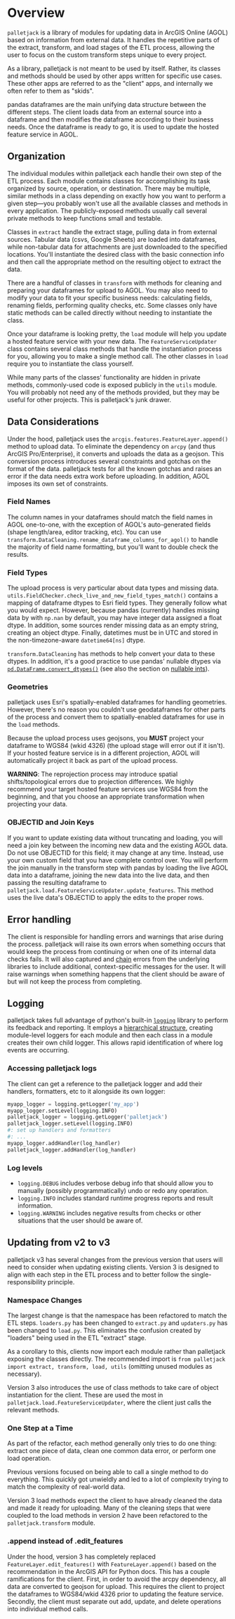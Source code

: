 # Overview

`palletjack` is a library of modules for updating data in ArcGIS Online (AGOL) based on information from external data. It handles the repetitive parts of the extract, transform, and load stages of the ETL process, allowing the user to focus on the custom transform steps unique to every project.

As a library, palletjack is not meant to be used by itself. Rather, its classes and methods should be used by other apps written for specific use cases. These other apps are referred to as the "client" apps, and internally we often refer to them as "skids".

pandas dataframes are the main unifying data structure between the different steps. The client loads data from an external source into a dataframe and then modifies the dataframe according to their business needs. Once the dataframe is ready to go, it is used to update the hosted feature service in AGOL.

## Organization

The individual modules within palletjack each handle their own step of the ETL process. Each module contains classes for accomplishing its task organized by source, operation, or destination. There may be multiple, similar methods in a class depending on exactly how you want to perform a given step—you probably won't use all the available classes and methods in every application. The publicly-exposed methods usually call several private methods to keep functions small and testable.

Classes in `extract` handle the extract stage, pulling data in from external sources. Tabular data (csvs, Google Sheets) are loaded into dataframes, while non-tabular data for attachments are just downloaded to the specified locations. You'll instantiate the desired class with the basic connection info and then call the appropriate method on the resulting object to extract the data.

There are a handful of classes in `transform` with methods for cleaning and preparing your dataframes for upload to AGOL. You may also need to modify your data to fit your specific business needs: calculating fields, renaming fields, performing quality checks, etc. Some classes only have static methods can be called directly without needing to instantiate the class.

Once your dataframe is looking pretty, the `load` module will help you update a hosted feature service with your new data. The `FeatureServiceUpdater` class contains several class methods that handle the instantiation process for you, allowing you to make a single method call. The other classes in `load` require you to instantiate the class yourself.

While many parts of the classes' functionality are hidden in private methods, commonly-used code is exposed publicly in the `utils` module. You will probably not need any of the methods provided, but they may be useful for other projects. This is palletjack's junk drawer.

## Data Considerations

Under the hood, palletjack uses the `arcgis.features.FeatureLayer.append()` method to upload data. To eliminate the dependency on `arcpy` (and thus ArcGIS Pro/Enterprise), it converts and uploads the data as a geojson. This conversion process introduces several constraints and gotchas on the format of the data. palletjack tests for all the known gotchas and raises an error if the data needs extra work before uploading. In addition, AGOL imposes its own set of constraints.

### Field Names

The column names in your dataframes should match the field names in AGOL one-to-one, with the exception of AGOL's auto-generated fields (shape length/area, editor tracking, etc). You can use `transform.DataCleaning.rename_dataframe_columns_for_agol()` to handle the majority of field name formatting, but you'll want to double check the results.

### Field Types

The upload process is very particular about data types and missing data. `utils.FieldChecker.check_live_and_new_field_types_match()` contains a mapping of dataframe dtypes to Esri field types. They generally follow what you would expect. However, because pandas (currently) handles missing data by with `np.nan` by default, you may have integer data assigned a float dtype. In addition, some sources render missing data as an empty string, creating an object dtype. Finally, datetimes must be in UTC and stored in the non-timezone-aware `datetime64[ns]` dtype.

`transform.DataCleaning` has methods to help convert your data to these dtypes. In addition, it's a good practice to use pandas' nullable dtypes via [`pd.DataFrame.convert_dtypes()`](https://pandas.pydata.org/pandas-docs/dev/reference/api/pandas.DataFrame.convert_dtypes.html) (see also the section on [nullable ints](https://pandas.pydata.org/pandas-docs/dev/user_guide/integer_na.html)).

### Geometries

palletjack uses Esri's spatially-enabled dataframes for handling geometries. However, there's no reason you couldn't use geodataframes for other parts of the process and convert them to spatially-enabled dataframes for use in the `load` methods.

Because the upload process uses geojsons, you **MUST** project your dataframe to WGS84 (wkid 4326) (the upload stage will error out if it isn't). If your hosted feature service is in a different projection, AGOL will automatically project it back as part of the upload process.

**WARNING**: The reprojection process may introduce spatial shifts/topological errors due to projection differences. We highly recommend your target hosted feature services use WGS84 from the beginning, and that you choose an appropriate transformation when projecting your data.

### OBJECTID and Join Keys

If you want to update existing data without truncating and loading, you will need a join key between the incoming new data and the existing AGOL data. Do not use OBJECTID for this field; it may change at any time. Instead, use your own custom field that you have complete control over. You will perform the join manually in the transform step with pandas by loading the live AGOL data into a dataframe, joining the new data into the live data, and then passing the resulting dataframe to `palletjack.load.FeatureServiceUpdater.update_features`. This method uses the live data's OBJECTID to apply the edits to the proper rows.

## Error handling

The client is responsible for handling errors and warnings that arise during the process. palletjack will raise its own errors when something occurs that would keep the process from continuing or when one of its internal data checks fails. It will also captured and [chain](https://docs.python.org/3/tutorial/errors.html#exception-chaining) errors from the underlying libraries to include additional, context-specific messages for the user. It will raise warnings when something happens that the client should be aware of but will not keep the process from completing.

## Logging

palletjack takes full advantage of python's built-in [`logging`](https://docs.python.org/3/howto/logging.html#advanced-logging-tutorial) library to perform its feedback and reporting. It employs a [hierarchical structure](https://stackoverflow.com/a/50751987), creating module-level loggers for each module and then each class in a module creates their own child logger. This allows rapid identification of where log events are occurring.

### Accessing palletjack logs

The client can get a reference to the palletjack logger and add their handlers, formatters, etc to it alongside its own logger:

```python
myapp_logger = logging.getLogger('my_app')
myapp_logger.setLevel(logging.INFO)
palletjack_logger = logging.getLogger('palletjack')
palletjack_logger.setLevel(logging.INFO)
#: set up handlers and formatters
#: ...
myapp_logger.addHandler(log_handler)
palletjack_logger.addHandler(log_handler)
```

### Log levels

- `logging.DEBUG` includes verbose debug info that should allow you to manually (possibly programmatically) undo or redo any operation.
- `logging.INFO` includes standard runtime progress reports and result information.
- `logging.WARNING` includes negative results from checks or other situations that the user should be aware of.

## Updating from v2 to v3

palletjack v3 has several changes from the previous version that users will need to consider when updating existing clients. Version 3 is designed to align with each step in the ETL process and to better follow the single-responsibility principle.

### Namespace Changes

The largest change is that the namespace has been refactored to match the ETL steps. `loaders.py` has been changed to `extract.py` and `updaters.py` has been changed to `load.py`. This eliminates the confusion created by "loaders" being used in the ETL "extract" stage.

As a corollary to this, clients now import each module rather than palletjack exposing the classes directly. The recommended import is `from palletjack import extract, transform, load, utils` (omitting unused modules as necessary).

Version 3 also introduces the use of class methods to take care of object instantiation for the client. These are used the most in `palletjack.load.FeatureServiceUpdater`, where the client just calls the relevant methods.

### One Step at a Time

As part of the refactor, each method generally only tries to do one thing: extract one piece of data, clean one common data error, or perform one load operation.

Previous versions focused on being able to call a single method to do everything. This quickly got unwieldly and led to a lot of complexity trying to match the complexity of real-world data.

Version 3 load methods expect the client to have already cleaned the data and made it ready for uploading. Many of the cleaning steps that were coupled to the load methods in version 2 have been refactored to the `palletjack.transform` module.

### .append instead of .edit_features

Under the hood, version 3 has completely replaced `FeatureLayer.edit_features()` with `FeatureLayer.append()` based on the recommendation in the ArcGIS API for Python docs. This has a couple ramifications for the client. First, in order to avoid the arcpy dependency, all data are converted to geojson for upload. This requires the client to project the dataframes to WGS84/wkid 4326 prior to updating the feature service. Secondly, the client must separate out add, update, and delete operations into individual method calls.
